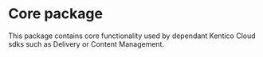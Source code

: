 
# Core package

This package contains core functionality used by dependant Kentico Cloud sdks such as Delivery or Content Management.
